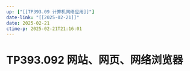 ```yaml
---
up: ["[[TP393.09 计算机网络应用]]"]
date-link: "[[2025-02-21]]"
date: 2025-02-21
ctime-p: 2025-02-21T21:16:01
---
```


# TP393.092 网站、网页、网络浏览器

